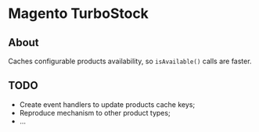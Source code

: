 # Magento TurboStock
## About
Caches configurable products availability, so ```isAvailable()``` calls are faster.

## TODO
- Create event handlers to update products cache keys;
- Reproduce mechanism to other product types;
- ...